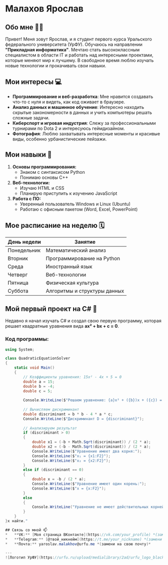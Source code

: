 # Малахов Ярослав

## Обо мне 🧑‍🎓
Привет! Меня зовут Ярослав, и я студент первого курса Уральского федерального университета (УрФУ). Обучаюсь на направлении **"Прикладная информатика"**. Мечтаю стать высококлассным специалистом в области IT и работать над интересными проектами, которые меняют мир к лучшему. В свободное время люблю изучать новые технологии и прокачивать свои навыки.

## Мои интересы 💻
*   **Программирование и веб-разработка**: Мне нравится создавать что-то с нуля и видеть, как код оживает в браузере.
*   **Анализ данных и машинное обучение**: Интересно находить скрытые закономерности в данных и учить компьютеры решать сложные задачи.
*   **Киберспорт и игровая индустрия**: Слежу за профессиональными турнирами по Dota 2 и интересуюсь геймдизайном.
*   **Фотография**: Люблю захватывать интересные моменты и красивые виды, особенно урбанистические пейзажи.

## Мои навыки 🚀
1.  **Основы программирования:**
    *   Знаком с синтаксисом Python
    *   Понимаю основы C++
2.  **Веб-технологии:**
    *   Изучаю HTML и CSS
    *   Планирую приступить к изучению JavaScript
3.  **Работа с ПО:**
    *   Уверенный пользователь Windows и Linux (Ubuntu)
    *   Работаю с офисным пакетом (Word, Excel, PowerPoint)

## Мое расписание на неделю 🗓️

| День недели | Занятие                               |
|-------------|---------------------------------------|
| Понедельник | Математический анализ                 |
| Вторник     | Программирование на Python           |
| Среда       | Иностранный язык                      |
| Четверг     | Веб-технологии                        |
| Пятница     | Физическая культура                   |
| Суббота     | Алгоритмы и структуры данных          |

## Мой первый проект на C# 🧮

Недавно я начал изучать C# и создал свою первую программу, которая решает квадратные уравнения вида **ax² + bx + c = 0**.

### Код программы:

```csharp
using System;

class QuadraticEquationSolver
{
    static void Main()
    {
        // Коэффициенты уравнения: 15x² - 4x + 5 = 0
        double a = 15;
        double b = -4;
        double c = 5;
        
        Console.WriteLine($"Решаем уравнение: {a}x² + ({b})x + ({c}) = 0");
        
        // Вычисляем дискриминант
        double discriminant = b * b - 4 * a * c;
        Console.WriteLine($"Дискриминант D = {discriminant}");
        
        // Анализируем результат
        if (discriminant > 0)
        {
            double x1 = (-b + Math.Sqrt(discriminant)) / (2 * a);
            double x2 = (-b - Math.Sqrt(discriminant)) / (2 * a);
            Console.WriteLine($"Уравнение имеет два корня:");
            Console.WriteLine($"x₁ = {x1:F2}");
            Console.WriteLine($"x₂ = {x2:F2}");
        }
        else if (discriminant == 0)
        {
            double x = -b / (2 * a);
            Console.WriteLine($"Уравнение имеет один корень:");
            Console.WriteLine($"x = {x:F2}");
        }
        else
        {
            Console.WriteLine("Уравнение не имеет действительных корней!");
        }
    }
}х найти."

## Связь со мной 📫
*   **VK:** [Моя страница ВКонтакте](https://vk.com/your_profile) *(замени на свою ссылку)*
*   **Telegram:** [@твой_никнейм](https://t.me/your_nickname) *(замени на свою ссылку)*
*   **Почта:** yaroslav.malakhov@urfu.me *(замени на свою почту)*

---
![Логотип УрФУ](https://urfu.ru/upload/medialibrary/2ad/urfu_logo_black.png)
